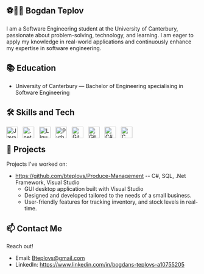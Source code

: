 ## ⚽🧑‍💻 Bogdan Teplov

I am a Software Engineering student at the University of Canterbury, passionate about problem-solving, technology, and learning. I am eager to apply my knowledge in real-world applications and continuously enhance my expertise in software engineering.

## 📚 Education

- University of Canterbury
   — Bachelor of Engineering specialising in Software Engineering

## 🛠️ Skills and Tech
<img align="left" alt="Java" width="30px" style="padding-right:10px;" src="https://cdn.jsdelivr.net/gh/devicons/devicon/icons/java/java-original.svg"/>
<img align="left" alt=".net" width="30px" style="padding-right:10px;" src="https://cdn.jsdelivr.net/gh/devicons/devicon@latest/icons/dotnetcore/dotnetcore-original.svg" />
<img align="left" alt="Linux" width="30px" style="padding-right:10px;" src="https://cdn.jsdelivr.net/gh/devicons/devicon/icons/linux/linux-original.svg" />
<img align="left" alt="Python" width="30px" style="padding-right:10px;" src="https://cdn.jsdelivr.net/gh/devicons/devicon@latest/icons/python/python-original.svg" />
<img align="left" alt="GitHub" width="30px" style="padding-right:10px;" src="https://cdn.jsdelivr.net/gh/devicons/devicon/icons/github/github-original.svg" />
<img align="left" alt="Git" width="30px" style="padding-right:10px;" src="https://cdn.jsdelivr.net/gh/devicons/devicon@latest/icons/git/git-original.svg" />  
<img align="left" alt="C#" width="30px" style="padding-right:10px;" src="https://cdn.jsdelivr.net/gh/devicons/devicon@latest/icons/csharp/csharp-original.svg" />
<img align="left" alt="C" width="30px" style="padding-right:10px;" src="https://cdn.jsdelivr.net/gh/devicons/devicon@latest/icons/c/c-original.svg" />       
<br />
        
## 🌟 Projects

Projects I've worked on:
-  https://github.com/bteplovs/Produce-Management -- C#, SQL, .Net Framework, Visual Studio 
      -  GUI desktop application built with Visual Studio
      -	Designed and developed tailored to the needs of a small business.
      -	User-friendly features for tracking inventory, and stock levels in real-time.



## 📫 Contact Me

Reach out!

- Email: Bteplovs@gmail.com
- LinkedIn: https://www.linkedin.com/in/bogdans-teplovs-a10755205

<!-- for icons https://devicon.dev/ -->
